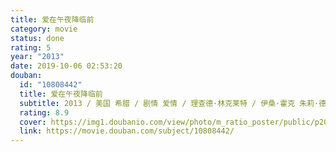 ```yaml
---
title: 爱在午夜降临前
category: movie
status: done
rating: 5
year: "2013"
date: 2019-10-06 02:53:20
douban:
  id: "10808442"
  title: 爱在午夜降临前
  subtitle: 2013 / 美国 希腊 / 剧情 爱情 / 理查德·林克莱特 / 伊桑·霍克 朱莉·德尔佩
  rating: 8.9
  cover: https://img1.doubanio.com/view/photo/m_ratio_poster/public/p2074715729.jpg
  link: https://movie.douban.com/subject/10808442/
---
```


